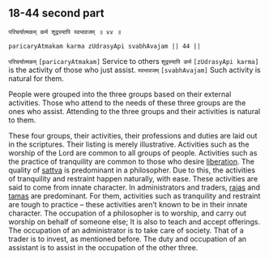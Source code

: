 ## 18-44 second part


```shloka-sa
परिचर्यात्मकम् कर्म शूद्रस्यापि स्वभावजम् ॥ ४४ ॥
```
```shloka-sa-hk
paricaryAtmakam karma zUdrasyApi svabhAvajam || 44 ||
```

`परिचर्यात्मकम्` `[paricaryAtmakam]` Service to others `शूद्रस्यापि कर्म` `[zUdrasyApi karma]` is the activity of those who just assist. `स्वभावजम्` `[svabhAvajam]` Such activity is natural for them.

People were grouped into the three groups based on their external activities. Those who attend to the needs of these three groups are the ones who assist. Attending to the three groups and their activities is natural to them.

These four groups, their activities, their professions and duties are laid out in the scriptures. Their listing is merely illustrative.
Activities such as the worship of the Lord are common to all groups of people. Activities such as the practice of tranquility are common to those who desire [liberation](Moksha).
The quality of [sattva](sattva) is predominant in a philosopher. Due to this, the activities of tranquility and restraint happen naturally, with ease. These activities are said to come from innate character.
In administrators and traders, [rajas](rajas) and [tamas](tamas) are predominant. For them, activities such as tranquility and restraint are tough to practice – these activities aren’t known to be in their innate character.
The occupation of a philosopher is to worship, and carry out worship on behalf of someone else; It is also to teach and accept offerings. The occupation of an administrator is to take care of society. That of a trader is to invest, as mentioned before. The duty and occupation of an assistant is to assist in the occupation of the other three.


